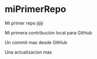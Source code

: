 # miPrimerRepo
Mi primer repo jijiji

Mi primera contribución local para GitHub

Un commit mas desde GitHub

Una actualizacion mas
